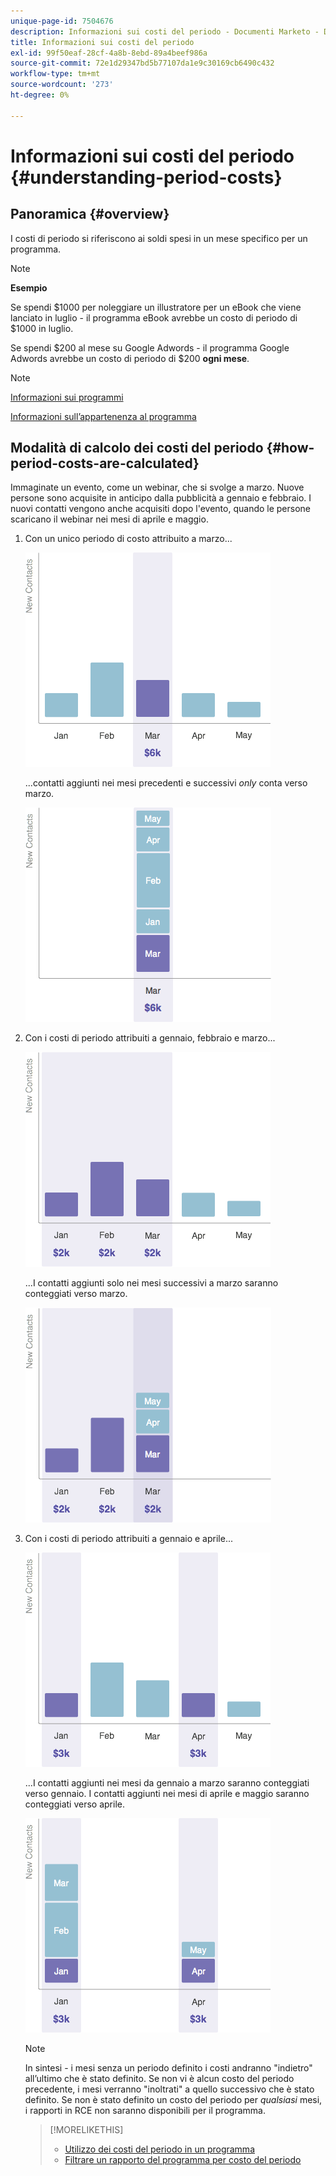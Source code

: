 ```yaml
---
unique-page-id: 7504676
description: Informazioni sui costi del periodo - Documenti Marketo - Documentazione del prodotto
title: Informazioni sui costi del periodo
exl-id: 99f50eaf-28cf-4a8b-8ebd-89a4beef986a
source-git-commit: 72e1d29347bd5b77107da1e9c30169cb6490c432
workflow-type: tm+mt
source-wordcount: '273'
ht-degree: 0%

---
```


# Informazioni sui costi del periodo {#understanding-period-costs}

## Panoramica {#overview}

I costi di periodo si riferiscono ai soldi spesi in un mese specifico per un programma.

>[!NOTE]
>
>**Esempio**
>
>Se spendi $1000 per noleggiare un illustratore per un eBook che viene lanciato in luglio - il programma eBook avrebbe un costo di periodo di $1000 in luglio.
>
>Se spendi $200 al mese su Google Adwords - il programma Google Adwords avrebbe un costo di periodo di $200 **ogni mese**.

>[!NOTE]
>
>[Informazioni sui programmi](/help/marketo/product-docs/core-marketo-concepts/programs/creating-programs/understanding-programs.md)
>
>[Informazioni sull’appartenenza al programma](/help/marketo/product-docs/core-marketo-concepts/programs/creating-programs/understanding-program-membership.md)

## Modalità di calcolo dei costi del periodo {#how-period-costs-are-calculated}

Immaginate un evento, come un webinar, che si svolge a marzo. Nuove persone sono acquisite in anticipo dalla pubblicità a gennaio e febbraio. I nuovi contatti vengono anche acquisiti dopo l&#39;evento, quando le persone scaricano il webinar nei mesi di aprile e maggio.

1. Con un unico periodo di costo attribuito a marzo...

   ![](assets/graph1.png)

   ...contatti aggiunti nei mesi precedenti e successivi *only* conta verso marzo.

   ![](assets/graph2.png)

1. Con i costi di periodo attribuiti a gennaio, febbraio e marzo...

   ![](assets/graph3.png)

   ...I contatti aggiunti solo nei mesi successivi a marzo saranno conteggiati verso marzo.

   ![](assets/graph4.png)

1. Con i costi di periodo attribuiti a gennaio e aprile...

   ![](assets/graph5.png)

   ...I contatti aggiunti nei mesi da gennaio a marzo saranno conteggiati verso gennaio. I contatti aggiunti nei mesi di aprile e maggio saranno conteggiati verso aprile.

   ![](assets/graph6.png)

   >[!NOTE]
   >
   >In sintesi - i mesi senza un periodo definito i costi andranno &quot;indietro&quot; all’ultimo che è stato definito. Se non vi è alcun costo del periodo precedente, i mesi verranno &quot;inoltrati&quot; a quello successivo che è stato definito. Se non è stato definito un costo del periodo per _qualsiasi_ mesi, i rapporti in RCE non saranno disponibili per il programma.

   >[!MORELIKETHIS]
   >
   >* [Utilizzo dei costi del periodo in un programma](/help/marketo/product-docs/core-marketo-concepts/programs/working-with-programs/using-period-costs-in-a-program.md)
   >* [Filtrare un rapporto del programma per costo del periodo](/help/marketo/product-docs/core-marketo-concepts/programs/program-performance-report/filter-a-program-report-by-period-cost.md)


